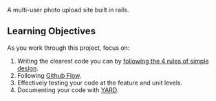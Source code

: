 A multi-user photo upload site built in rails.

## Learning Objectives
As you work through this project, focus on:

1. Writing the clearest code you can by [following the 4 rules of simple
   design](http://www.jbrains.ca/permalink/the-four-elements-of-simple-design).
2. Following [Github
   Flow](https://guides.github.com/introduction/flow/index.html).
3. Effectively testing your code at the feature and unit levels.
4. Documenting your code with
   [YARD](http://rubydoc.info/gems/yard/file/docs/GettingStarted.md).
